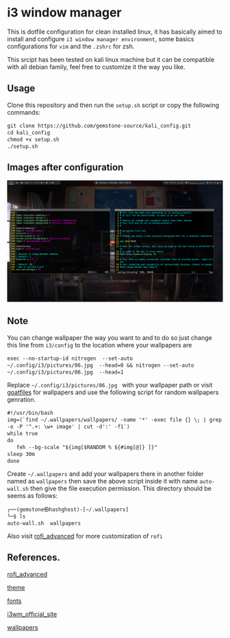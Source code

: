 # i3 window manager
This is dotfile configuration for clean installed linux, it has basically aimed to install and configure `i3 window manager environment`, some basics configurations for `vim` and the `.zshrc` for zsh.

This srcipt has been tested on kali linux machine but it can be compatible with all debian family, feel free to customize it the way you like.
## Usage 
Clone this repository and then run the `setup.sh` script or copy the following commands:
```
git clone https://github.com/gemstone-source/kali_config.git
cd kali_config
chmod +x setup.sh 
./setup.sh
```
## Images after configuration
![image](pictures/08.png)

## Note
You can change wallpaper the way you want to and to do so just change this line from `i3/config` to the location where your wallpapers are
```
exec --no-startup-id nitrogen  --set-auto  ~/.config/i3/pictures/06.jpg  --head=0 && nitrogen --set-auto ~/.config/i3/pictures/06.jpg  --head=1
```
Replace `~/.config/i3/pictures/06.jpg ` with your wallpaper path or visit [goatfiles](https://github.com/goatfiles/wallpapers) for wallpapers and use the following script for random wallpapers genration.
```
#!/usr/bin/bash
img=(`find ~/.wallpapers/wallpapers/ -name '*' -exec file {} \; | grep -o -P '^.+: \w+ image' | cut -d':' -f1`)
while true
do
   feh --bg-scale "${img[$RANDOM % ${#img[@]} ]}"
sleep 30m
done
```
Create `~/.wallpapers` and add your wallpapers there in another folder named as `wallpapers` then save the above script inside it with name `auto-wall.sh` then give the file execution permission. This directory should be seems as follows:
```
┌──(gemstone㉿hashghost)-[~/.wallpapers]
└─$ ls
auto-wall.sh  wallpapers
```

Also visit [rofi_advanced](https://github.com/adi1090x/rofi) for more customization of `rofi`

## References.
[rofi_advanced](https://github.com/adi1090x/rofi)

[theme](https://software.opensuse.org/download.html?project=home%3AHorst3180&package=arc-theme)

[fonts](https://github.com/supermarin/YosemiteSanFranciscoFont)

[i3wm_official_site](https://i3wm.org/)

[wallpapers](https://github.com/goatfiles/wallpapers)